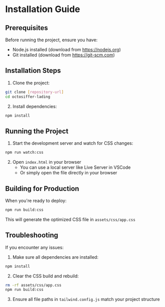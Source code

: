# Installation Guide

## Prerequisites

Before running the project, ensure you have:
- Node.js installed (download from https://nodejs.org)
- Git installed (download from https://git-scm.com)

## Installation Steps

1. Clone the project:
```bash
git clone [repository-url]
cd octosiffer-lading
```

2. Install dependencies:
```bash
npm install
```

## Running the Project

1. Start the development server and watch for CSS changes:
```bash
npm run watch:css
```

2. Open `index.html` in your browser
   - You can use a local server like Live Server in VSCode
   - Or simply open the file directly in your browser

## Building for Production

When you're ready to deploy:
```bash
npm run build:css
```

This will generate the optimized CSS file in `assets/css/app.css`

## Troubleshooting

If you encounter any issues:

1. Make sure all dependencies are installed:
```bash
npm install
```

2. Clear the CSS build and rebuild:
```bash
rm -rf assets/css/app.css
npm run build:css
```

3. Ensure all file paths in `tailwind.config.js` match your project structure
